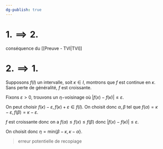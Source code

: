 ```yaml
---
dg-publish: true
---
```


# $1. \implies 2.$

conséquence du [[Preuve - TVI|TVI]]


# $2. \implies 1.$

Supposons $f(I)$ un intervalle, soit $\kappa\in I$, montrons que $f$ est continue en $\kappa$.
Sans perte de généralité, $f$ est croissante.

Fixons $\varepsilon>0$, trouvons un $\eta-$voisinage où $\left| f(x)-f(\kappa) \right|\leq\varepsilon$.

On peut choisir $f(\kappa)-\varepsilon,f(\kappa)+\varepsilon \in f(I)$. On choisit donc $\alpha,\beta$ tel que $f(\alpha)=\kappa-\varepsilon,f(\beta)=\kappa-\varepsilon$.

$f$ est croissante donc on a $f(\alpha)\leq f(x)\leq f(\beta)$ donc $\left| f(x)-f(\kappa) \right|\leq \varepsilon$.

On choisit donc $\eta=\text{min}\{ \beta-\kappa, \kappa-\alpha \}$.

> erreur potentielle de recopiage